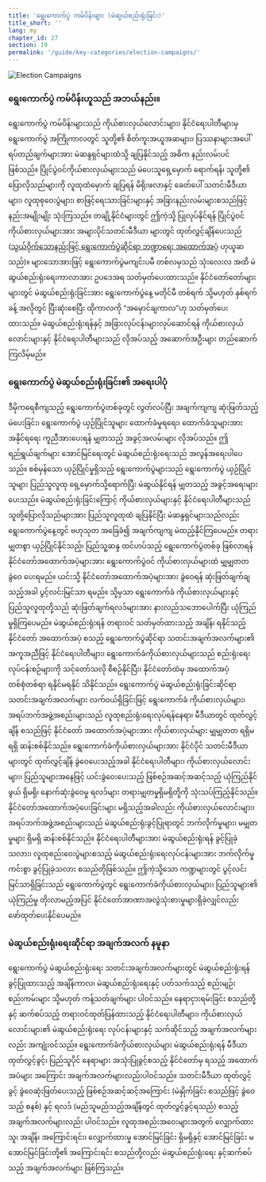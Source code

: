 ```yaml
---
title: 'ရွေးကောက်ပွဲ ကမ်ပိန်းများ (မဲဆွယ်စည်းရုံးခြင်း)'
title_short: ''
lang: my
chapter_id: 27
section: 19
permalink: '/guide/key-categories/election-campaigns/'
---
```


![Election Campaigns](/images/inventory/categories/election-campaigns.png)

### ရွေးကောက်ပွဲ ကမ်ပိန်းဟူသည် အဘယ်နည်း။

ရွေးကောက်ပွဲ ကမ်ပိန်းများသည် ကိုယ်စားလှယ်လောင်းများ၊ နိုင်ငံရေးပါတီများမှ ရွေးကောက်ပွဲ အကြိုကာလတွင် သူတို့၏ စိတ်ကူးအယူအဆများ၊ ပြဿနာများအပေါ် ရပ်တည်ချက်များအား မဲဆန္ဒရှင်များထံသို့ ချပြနိုင်သည့် အဓိက နည်းလမ်းပင်ဖြစ်သည်။ ပြိုင်ပွဲဝင်ကိုယ်စားလှယ်များသည် မဲပေးသူရှေ့မှောက် ရောက်ရန်၊ သူတို့၏ ပြောလိုသည်များကို လူထုထံမှောက် ချပြရန် မိရိုးဖလာနှင့် ခေတ်ပေါ် သတင်းမီဒီယာများ၊ လူထုစုဝေးပွဲများ၊ စာဖြင့်ရေးသားခြင်းများနှင့် အခြားနည်းလမ်းများစသည်ဖြင့် နည်းအမျိုးမျိုး သုံးကြသည်။ တချို့နိုင်ငံများတွင် ဤကဲ့သို့ ပြုလုပ်နိုင်ရန် ပြိုင်ပွဲဝင် ကိုယ်စားလှယ်များအား အများပိုင်သတင်းမီဒီယာ များတွင် ထုတ်လွှင့်ချိန်ပေးသည် ([သွယ်ဝိုက်သောနည်းဖြင့် ရွေးကောက်ပွဲဆိုင်ရာ ဘဏ္ဍာရေး အထောက်အပ](/my/guide/key-categories/campaign-finance/)ံ့ ဟုယူဆသည်)။ များသောအားဖြင့် ရွေးကောက်ပွဲမကျင်းပမီ တစ်လမှသည် သုံးလေးလ အထိ မဲဆွယ်စည်းရုံးရေးကာလာအား ဥပဒေအရ သတ်မှတ်ပေးထားသည်။ နိုင်ငံတော်တော်များများတွင် မဲဆွယ်စည်းရုံးခြင်းအား ရွေးကောက်ပွဲနေ့ မတိုင်မီ တစ်ရက် သို့မဟုတ် နှစ်ရက်ခန့် အလိုတွင် ပြီးဆုံးစေပြီး ထိုကာလကို “အမှောင်ချကာလ”ဟု သတ်မှတ်ပေးထားသည်။ မဲဆွယ်စည်းရုံးရန်နှင့် အခြားလုပ်ငန်းများလုပ်ဆောင်ရန် ကိုယ်စားလှယ်လောင်းများနှင့် နိုင်ငံရေးပါတီများသည် လိုအပ်သည့် အဆောက်အဦးများ တည်ဆောက်ကြလိမ့်မည်။

### ရွေးကောက်ပွဲ မဲဆွယ်စည်းရုံးခြင်း၏ အရေးပါပုံ

ဒီမိုကရေစီကျသည့် ရွေးကောက်ပွဲတစ်ခုတွင် လွတ်လပ်ပြီး အချက်ကျကျ ဆုံးဖြတ်သည့် မဲပေးခြင်း၊ ရွေးကောက်ပွဲ ယှဉ်ပြိုင်သူများ ထောက်ခံမှုရရေး၊ ထောက်ခံသူများအား အနိုင်ရရေး ကူညီအားပေးရန် မျှတသည့် အခွင့်အလမ်းများ လိုအပ်သည်။ ဤရည်ရွယ်ချက်များ အောင်မြင်ရေးတွင် မဲဆွယ်စည်းရုံးရေးသည် အလွန်အရေးပါပေသည်။ စစ်မှန်သော ယှဉ်ပြိုင်မှုရှိသည့် ရွေးကောက်ပွဲများသည် ရွေးကောက်ပွဲ ယှဉ်ပြိုင်သူများ ပြည်သူလူထု ရှေ့မှောက်သို့ရောက်ပြီး မဲဆွယ်နိုင်ရန် မျှတသည့် အခွင့်အရေးများ ပေးသည်။ မဲဆွယ်စည်းရုံးခြင်းကြောင့် ကိုယ်စားလှယ်များနှင့် နိုင်ငံရေးပါတီများသည် သူတို့ပြောလိုသည်များအား ပြည်သူလူထုထံ ချပြနိုင်ပြီး မဲဆန္ဒရှင်များသည်လည်း ရွေးကောက်ပွဲနေ့တွင် ဗဟုသုတ အခြေခံ၍ အချက်ကျကျ မဲထည့်နိုင်ကြပေမည်။ တရားမျှတစွာ ယှဉ်ပြိုင်နိုင်သည့်၊ ပြည်သူ့ဆန္ဒ ထင်ဟပ်သည့် ရွေးကောက်ပွဲတစ်ခု ဖြစ်လာရန် နိုင်ငံတော်အထောက်အပံ့များအား ရွေးကောက်ပွဲဝင် ကိုယ်စားလှယ်များထံ မျှမျှတတ ခွဲဝေ ပေးရမည်။ ယင်းသို့ နိုင်ငံတော်အထောက်အပံ့များအား ခွဲဝေရန် ဆုံးဖြတ်ချက်ချသည့်အခါ ပွင့်လင်းမြင်သာ ရမည်။ သို့မှသာ ရွေးကောက်ခံ ကိုယ်စားလှယ်များနှင့် ပြည်သူလူထုတို့သည် ဆုံးဖြတ်ချက်ရလဒ်များအား နားလည်သဘောပေါက်ပြီး ယုံကြည်မှုရှိကြပေမည်။ မဲဆွယ်စည်းရုံးရန် တရားဝင် သတ်မှတ်ထားသည့် အချိန်၊ ရနိုင်သည့် နိုင်ငံတော် အထောက်အပံ့ စသည့် ရွေးကောက်ပွဲဆိုင်ရာ သတင်းအချက်အလက်များ၏ အကူအညီဖြင့် နိုင်ငံရေးပါတီများ၊ ရွေးကောက်ခံကိုယ်စားလှယ်များသည် စည်းရုံးရေးလုပ်ငန်းစဉ်များကို သင့်တော်သလို စီစဉ်နိုင်ပြီး၊ နိုင်ငံတော်ထံမှ အထောက်အပံ့တစ်စုံတစ်ရာ ရနိုင်မရနိုင် သိနိုင်သည်။ ရွေးကောက်ပွဲ မဲဆွယ်စည်းရုံးခြင်းဆိုင်ရာ သတင်းအချက်အလက်များ လက်ဝယ်ရှိခြင်းဖြင့် ရွေးကောက်ခံ ကိုယ်စားလှယ်များ၊ အရပ်ဘက်အဖွဲ့အစည်းများသည် လူထုစည်းရုံးရေးလုပ်ရန်နေရာ၊ မီဒီယာတွင် ထုတ်လွှင့်ချိန် စသည်ဖြင့် နိုင်ငံတော် အထောက်အပံ့များအား ကိုယ်စားလှယ်များ မျှမျှတတ ရရှိမရရှိ ဆန်းစစ်နိုင်သည်။ ရွေးကောက်ခံကိုယ်စားလှယ်များအား နိုင်ငံပိုင် သတင်းမီဒီယာများတွင် ထုတ်လွှင့်ချိန် ခွဲဝေပေးသည့်အခါ နိုင်ငံရေးပါတီများ၊ ကိုယ်စားလှယ်လောင်းများ၊ ပြည်သူများအနေဖြင့် ယင်းခွဲဝေးပေးသည့် ဖြစ်စဉ်အဆင့်အဆင့်သည့် ယုံကြည်နိုင်ဖွယ် ရှိမရှိ၊ နောက်ဆုံးခွဲဝေမှု ရလဒ်များ တရားမျှတမှုရှိမရှိတို့ကို သုံးသပ်ကြည့်နိုင်သည်။ နိုင်ငံတော်အထောက်အပံ့ပေးခြင်းများ မရှိသည့်အခါလည်း ကိုယ်စားလှယ်လောင်းများ၊ အရပ်ဘက်အဖွဲ့အစည်းများသည် မဲဆွယ်စည်းရုံးခွင့်ပြုရာတွင် ဘက်လိုက်မှုများ၊ မမျှတမှုများ ရှိမရှိ ဆန်းစစ်နိုင်သည်။ နိုင်ငံရေးပါတီများအား မဲဆွယ်စည်းရုံးရန် ခွင့်ပြုခဲ့သလား၊ လူထုစည်းဝေးပွဲများစသည့် မဲဆွယ်စည်းရုံးရေးလုပ်ငန်းများအား ဘက်လိုက်မှုကင်းစွာ ခွင့်ပြုခဲ့သလား စသည်တိုဖြစ်သည်။ ဤကဲ့သို့သော ကဏ္ဍများတွင် ပွင့်လင်းမြင်သာရှိခြင်းသည် ရွေးကောက်ပွဲတွင် ရွေးကောက်ခံကိုယ်စားလှယ်များ၊ ပြည်သူများ၏ ယုံကြည်မှု တိုးလာမည့်အပြင် နိုင်ငံတော်အာဏာအလွဲသုံးစားမှုများရှိခဲ့လျှင်လည်း ဖော်ထုတ်ပေးနိုင်ပေမည်။

### မဲဆွယ်စည်းရုံးရေးဆိုင်ရာ အချက်အလက် နမူနာ

ရွေးကောက်ပွဲ မဲဆွယ်စည်းရုံးရေး သတင်းအချက်အလက်များတွင် မဲဆွယ်စည်းရုံးရန် ခွင့်ပြုထားသည့် အချိန်ကာလ၊ မဲဆွယ်စည်းရုံးရေးနှင့် ပတ်သက်သည့် စည်းမျဉ်းစည်းကမ်းများ သို့မဟုတ် ကန့်သတ်ချက်များ ပါဝင်သည်။ နေရာငှားရမ်းခြင်း စသည်တို့နှင့် ဆက်စပ်သည့် တရားဝင်ထုတ်ပြန်ထားသည့် နိုင်ငံရေးပါတီများ၊ ကိုယ်စားလှယ်လောင်းများ၏ မဲဆွယ်စည်းရုံးရေး လုပ်ငန်းများနှင့် သက်ဆိုင်သည့် အချက်အလက်များလည်း အကျုံးဝင်သည်။ ရွေးကောက်ခံကိုယ်စားလှယ်များ မဲဆွယ်စည်းရုံးရန် မီဒီယာထုတ်လွှင့်ခွင့်၊ ပြည်သူပိုင် နေရာများ အသုံးပြုခွင့်စသည့် နိုင်ငံတော်မှ ရသည့် အထောက်အပံများ အကြောင်း အချက်အလက်များလည်းပါဝင်သည်။ သတင်းမီဒီယာ ထုတ်လွှင့်ခွင့် ခွဲဝေဆုံးဖြတ်ပေးသည့် ဖြစ်စဉ်အဆင့်ဆင့်အကြောင်း (မဲနှိုက်ခြင်း စသည်ဖြင့် ခွဲဝေသည့် စနစ်) နှင့် ရလဒ် (မည်သူမည်သည့်အချိန်တွင် ထုတ်လွှင့်ခွင့်ရသည်) စသည့် အချက်အလက်များလည်း ပါဝင်သည်။ လူထုအစည်းအဝေးများအတွက် လျှောက်ထားသူ၊ အချိန်၊ အကြောင်းရင်း၊ လျှောက်ထားမှု အောင်မြင်ခြင်း ရှိမရှိနှင့် အောင်မြင်ခြင်း မအောင်မြင်ခြင်းတို့၏ အကြောင်းရင်း စသည်တို့လည်း မဲဆွယ်စည်းရုံးရေး နှင့်ဆက်စပ်သည့် အချက်အလက်များ ဖြစ်ကြသည်။
